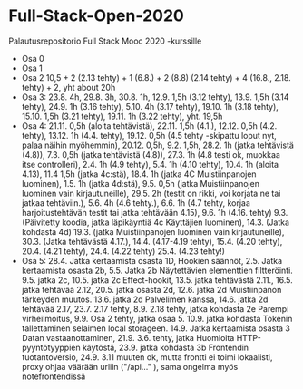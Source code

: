 # Full-Stack-Open-2020
Palautusrepositorio Full Stack Mooc 2020 -kurssille

- Osa 0
- Osa 1
- Osa 2 10,5  + 2 (2.13 tehty) + 1 (6.8.) + 2 (8.8) (2.14 tehty) + 4 (16.8., 2.18. tehty) + 2, yht about 20h
- Osa 3: 23.8. 4h, 29.8. 3h, 30.8. 1h, 12.9. 1,5h (3.12 tehty), 13.9. 1,5h (3.14 tehty), 24.9. 1h (3.16 tehty), 5.10. 4h (3.17 tehty), 19.10. 1h (3.18 tehty), 15.10. 1,5h (3.21 tehty), 19.11. 1h (3.22 tehty), yht. 19,5h
- Osa 4: 21.11. 0,5h (aloita tehtävistä), 22.11. 1,5h (4.1.), 12.12. 0,5h (4.2. tehty), 13.12. 1h (4.4. tehty), 19.12. 0,5h (4.5 tehty -skipattu loput nyt, palaa näihin myöhemmin), 20.12. 0,5h, 9.2. 1,5h, 28.2. 1h (jatka tehtävistä (4.8)), 7.3. 0,5h (jatka tehtävistä (4.8)), 27.3. 1h (4.8 testi ok, muokkaa itse controlleri), 2.4. 1h (4.9 tehty), 5.4. 1h (4.10 tehty), 10.4. 1h (aloita 4.13), 11.4 1,5h (jatka 4c:stä), 18.4. 1h (jatka 4C Muistiinpanojen luominen), 1.5. 1h (jatka 4d:stä), 9.5. 0,5h (jatka Muistiinpanojen luominen vain kirjautuneille), 29.5. 2h (testit on rikki, voi korjata ne tai jatkaa tehtäviin.), 5.6. 4h (4.6 tehty.), 6.6. 1h (4.7 tehty, korjaa harjoitustehtävän testit tai jatka tehtävään 4.15), 9.6. 1h (4.16. tehty) 9.3. (Päivitetty koodia, jatka läpikäyntiä 4c Käyttäjien luominen), 14.3. (Jatka kohdasta 4d) 19.3. (jatka Muistiinpanojen luominen vain kirjautuneille), 30.3. (Jatka tehtävästä 4.17.), 14.4. (4.17-4.19 tehty), 15.4. (4.20 tehty), 20.4. (4.21 tehty), 24.4. (4.22 tehty) 25.4. (4.23 tehty!)
- Osa 5: 28.4. Jatka kertaamista osasta 1D, Hookien säännöt, 2.5. Jatka kertaamista osasta 2b, 5.5. Jatka 2b Näytettävien elementtien filtteröinti. 9.5. jatka 2c, 10.5. jatka 2c Effect-hookit, 13.5. jatka tehtävästä 2.11., 16.5. jatka tehtävää 2.12, 20.5. jatka osasta 2d, 12.6. jatka 2d Muistiinpanon tärkeyden muutos. 13.6. jatka 2d Palvelimen kanssa, 14.6. jatka 2d tehtävää 2.17, 23.7. 2.17 tehty, 8.9. 2.18 tehty, jatka kohdasta 2e Parempi virheilmoitus, 9.9. Osa 2 tehty, jatka osaa 5. 10.9. jatka kohdasta Tokenin tallettaminen selaimen local storageen. 14.9. Jatka kertaamista osasta 3 Datan vastaanottaminen, 21.9. 3.6. tehty, jatka Huomioita HTTP-pyyntötyyppien käytöstä, 23.9. jatka kohdasta 3b Frontendin tuotantoversio, 24.9. 3.11 muuten ok, mutta frontti ei toimi lokaalisti, proxy ohjaa väärään urliin ("/api..."
), sama ongelma myös notefrontendissä
